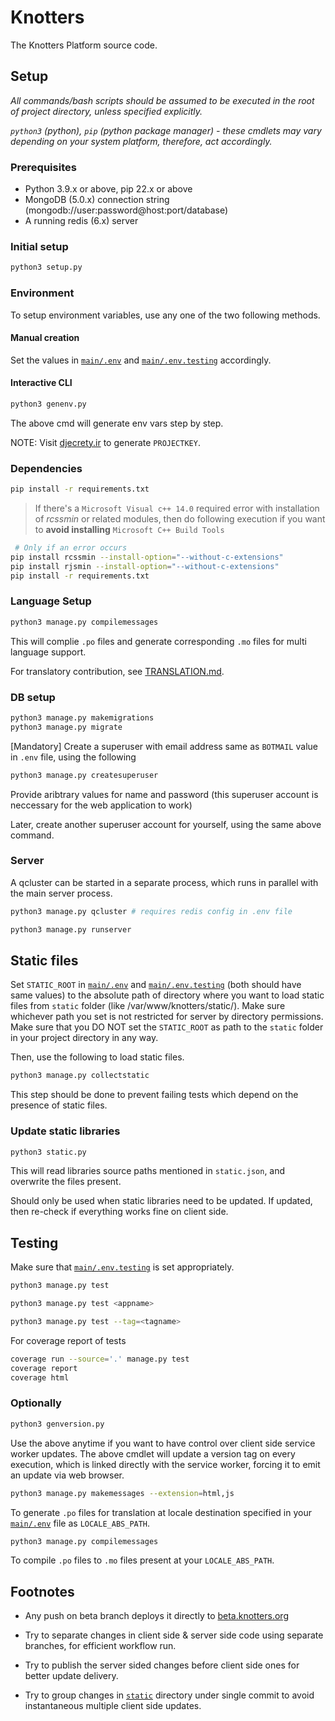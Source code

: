 # Knotters

The Knotters Platform source code.

## Setup

_All commands/bash scripts should be assumed to be executed in the root of project directory, unless specified explicitly._

_`python3` (python), `pip` (python package manager) - these cmdlets may vary depending on your system platform, therefore, act accordingly._

### Prerequisites

- Python 3.9.x or above, pip 22.x or above
- MongoDB (5.0.x) connection string (mongodb://user:password@host:port/database)
- A running redis (6.x) server

### Initial setup

```bash
python3 setup.py
```

### Environment

To setup environment variables, use any one of the two following methods.

#### Manual creation

Set the values in [`main/.env`](main/.env) and [`main/.env.testing`](main/.env.testing) accordingly.

#### Interactive CLI

```py
python3 genenv.py
```

The above cmd will generate env vars step by step.

NOTE: Visit [djecrety.ir](http://djecrety.ir) to generate ```PROJECTKEY```.

### Dependencies

```bash
pip install -r requirements.txt
```

> If there's a ```Microsoft Visual c++ 14.0``` required error with installation of _rcssmin_ or related modules, then do following execution if you want to **avoid installing** ```Microsoft C++ Build Tools```

```bash
 # Only if an error occurs
pip install rcssmin --install-option="--without-c-extensions"
pip install rjsmin --install-option="--without-c-extensions"
pip install -r requirements.txt
```

### Language Setup

```bash
python3 manage.py compilemessages
```

This will complie `.po` files and generate corresponding `.mo` files for multi language support.

For translatory contribution, see [TRANSLATION.md](TRANSLATION.md).

### DB setup

```bash
python3 manage.py makemigrations
python3 manage.py migrate
```

[Mandatory] Create a superuser with email address same as `BOTMAIL` value in `.env` file, using the following

```bash
python3 manage.py createsuperuser
```
Provide aribtrary values for name and password (this superuser account is neccessary for the web application to work)

Later, create another superuser account for yourself, using the same above command.

### Server

A qcluster can be started in a separate process,
which runs in parallel with the main server process.

```bash
python3 manage.py qcluster # requires redis config in .env file
```

```bash
python3 manage.py runserver
```

## Static files

Set `STATIC_ROOT` in [`main/.env`](main/.env) and [`main/.env.testing`](main/.env.testing) (both should have same values) to the absolute path of directory where you want to load static files from `static` folder (like /var/www/knotters/static/). Make sure whichever path you set is not restricted for server by directory permissions.
Make sure that you DO NOT set the `STATIC_ROOT` as path to the `static` folder in your project directory in any way.

Then, use the following to load static files.

```bash
python3 manage.py collectstatic
```

This step should be done to prevent failing tests which depend on the presence of static files.

### Update static libraries

```bash
python3 static.py
```

This will read libraries source paths mentioned in `static.json`, and overwrite the files present.

Should only be used when static libraries need to be updated. If updated, then re-check if everything works fine on client side.

## Testing

Make sure that [`main/.env.testing`](main/.env.testing) is set appropriately.

```bash
python3 manage.py test
```

```bash
python3 manage.py test <appname>
```

```bash
python3 manage.py test --tag=<tagname>
```

For coverage report of tests

```bash
coverage run --source='.' manage.py test
coverage report
coverage html
```

### Optionally

```bash
python3 genversion.py
```

Use the above anytime if you want to have control over client side service worker updates. The above cmdlet will update a version tag on every execution, which is linked directly with the service worker, forcing it to emit an update via web browser.

```bash
python3 manage.py makemessages --extension=html,js
```

To generate `.po` files for translation at locale destination specified in your [`main/.env`](main/.env) file as `LOCALE_ABS_PATH`.

```bash
python3 manage.py compilemessages
```

To compile `.po` files to `.mo` files present at your `LOCALE_ABS_PATH`.

## Footnotes

- Any push on beta branch deploys it directly to [beta.knotters.org](https://beta.knotters.org)

- Try to separate changes in client side & server side code using separate branches, for efficient workflow run.

- Try to publish the server sided changes before client side ones for better update delivery.

- Try to group changes in [`static`](static) directory under single commit to avoid instantaneous multiple client side updates.
